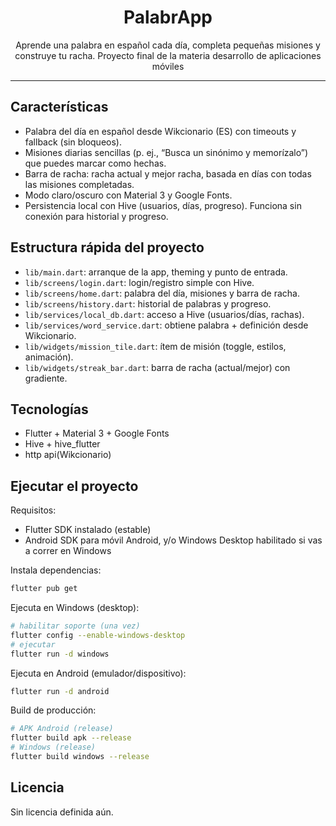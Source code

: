 <div align="center">

# PalabrApp

Aprende una palabra en español cada día, completa pequeñas misiones y construye tu racha. Proyecto final de la materia desarrollo de aplicaciones móviles

</div>

---

## Características

- Palabra del día en español desde Wikcionario (ES) con timeouts y fallback (sin bloqueos).
- Misiones diarias sencillas (p. ej., “Busca un sinónimo y memorízalo”) que puedes marcar como hechas.
- Barra de racha: racha actual y mejor racha, basada en días con todas las misiones completadas.
- Modo claro/oscuro con Material 3 y Google Fonts.
- Persistencia local con Hive (usuarios, días, progreso). Funciona sin conexión para historial y progreso.

##  Estructura rápida del proyecto

- `lib/main.dart`: arranque de la app, theming y punto de entrada.
- `lib/screens/login.dart`: login/registro simple con Hive.
- `lib/screens/home.dart`: palabra del día, misiones y barra de racha.
- `lib/screens/history.dart`: historial de palabras y progreso.
- `lib/services/local_db.dart`: acceso a Hive (usuarios/días, rachas).
- `lib/services/word_service.dart`: obtiene palabra + definición desde Wikcionario.
- `lib/widgets/mission_tile.dart`: ítem de misión (toggle, estilos, animación).
- `lib/widgets/streak_bar.dart`: barra de racha (actual/mejor) con gradiente.

##  Tecnologías

- Flutter + Material 3 + Google Fonts
- Hive + hive_flutter 
- http api(Wikcionario)

##  Ejecutar el proyecto

Requisitos:

- Flutter SDK instalado (estable)
- Android SDK para móvil Android, y/o Windows Desktop habilitado si vas a correr en Windows

Instala dependencias:

```bash
flutter pub get
```

Ejecuta en Windows (desktop):

```bash
# habilitar soporte (una vez)
flutter config --enable-windows-desktop
# ejecutar
flutter run -d windows
```

Ejecuta en Android (emulador/dispositivo):

```bash
flutter run -d android
```

Build de producción:

```bash
# APK Android (release)
flutter build apk --release
# Windows (release)
flutter build windows --release
```


## Licencia

Sin licencia definida aún. 

